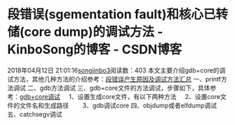 # 段错误(sgementation fault)和核心已转储(core dump)的调试方法 - KinboSong的博客 - CSDN博客
2018年04月12日 21:01:16[songjinbo3](https://me.csdn.net/KinboSong)阅读数：403
本文主要介绍gdb+core的调试方法，其他几种方法的介绍参考：[段错误产生原因及调试方法汇总](https://blog.csdn.net/oscarjulia/article/details/74256997)
一、printf方法调试
二、gdb方法调试
三、gdb+core文件的方法调试，步骤如下，具体参考：[gdb+core调试](https://blog.csdn.net/k346k346/article/details/48344263)
    1、设置生成core文件，有以下两种方法
    2、设置core文件的文件名和生成路径   
    3、gdb调试core
四、objdump或者elfdump调试
五、catchsegv调试

